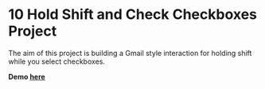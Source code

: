 # 10 Hold Shift and Check Checkboxes Project

The aim of this project is building a Gmail style interaction for holding shift while you select checkboxes.

**Demo [here](https://baydarn.github.io/JS-30/10%20Hold%20Shift%20and%20Check%20Checkboxes/index.html)**
